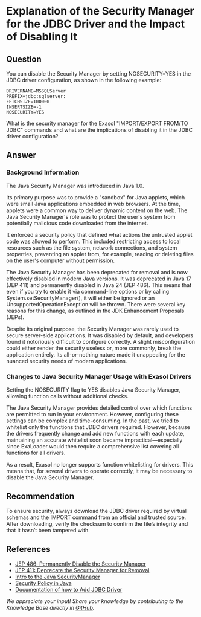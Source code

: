 # Explanation of the Security Manager for the JDBC Driver and the Impact of Disabling It

## Question

You can disable the Security Manager by setting NOSECURITY=YES in the JDBC driver configuration, as shown in the following example:

```text
DRIVERNAME=MSSQLServer
PREFIX=jdbc:sqlserver:
FETCHSIZE=100000
INSERTSIZE=-1
NOSECURITY=YES
```

What is the security manager for the Exasol "IMPORT/EXPORT FROM/TO JDBC" commands and what are the implications of disabling it in the JDBC driver configuration?

## Answer

### Background Information

The Java Security Manager was introduced in Java 1.0.

Its primary purpose was to provide a "sandbox" for Java applets, which were small Java applications embedded in web browsers. At the time, applets were a common way to deliver dynamic content on the web. The Java Security Manager's role was to protect the user's system from potentially malicious code downloaded from the internet.

It enforced a security policy that defined what actions the untrusted applet code was allowed to perform. This included restricting access to local resources such as the file system, network connections, and system properties, preventing an applet from, for example, reading or deleting files on the user's computer without permission.

The Java Security Manager has been deprecated for removal and is now effectively disabled in modern Java versions. It was deprecated in Java 17 (JEP 411) and permanently disabled in Java 24 (JEP 486). This means that even if you try to enable it via command-line options or by calling System.setSecurityManager(), it will either be ignored or an UnsupportedOperationException will be thrown.
There were several key reasons for this change, as outlined in the JDK Enhancement Proposals (JEPs).

Despite its original purpose, the Security Manager was rarely used to secure server-side applications. It was disabled by default, and developers found it notoriously difficult to configure correctly. A slight misconfiguration could either render the security useless or, more commonly, break the application entirely. Its all-or-nothing nature made it unappealing for the nuanced security needs of modern applications.

### Changes to Java Security Manager Usage with Exasol Drivers

Setting the NOSECURITY flag to YES disables Java Security Manager, allowing function calls without additional checks.

The Java Security Manager provides detailed control over which functions are permitted to run in your environment. However, configuring these settings can be complex and time-consuming.  In the past, we tried to whitelist only the functions that JDBC drivers required. However, because the drivers frequently change and add new functions with each update, maintaining an accurate whitelist soon became impractical—especially since ExaLoader would then require a comprehensive list covering all functions for all drivers.

As a result, Exasol no longer supports function whitelisting for drivers. This means that, for several drivers to operate correctly, it may be necessary to disable the Java Security Manager.

## Recommendation

To ensure security, always download the JDBC driver required by virtual schemas and the IMPORT command from an official and trusted source. After downloading, verify the checksum to confirm the file’s integrity and that it hasn’t been tampered with.

## References

* [JEP 486: Permanently Disable the Security Manager](https://openjdk.org/jeps/486#)
* [JEP 411: Deprecate the Security Manager for Removal](https://openjdk.org/jeps/411)
* [Intro to the Java SecurityManager](https://www.baeldung.com/java-security-manager)
* [Security Policy in Java](https://medium.com/@Shamimw/security-policy-in-java-6004f33ec036)
* [Documentation of how to Add JDBC Driver](https://docs.exasol.com/db/latest/administration/on-premise/manage_drivers/add_jdbc_driver.htm)

*We appreciate your input! Share your knowledge by contributing to the Knowledge Base directly in [GitHub](https://github.com/exasol/public-knowledgebase).*

